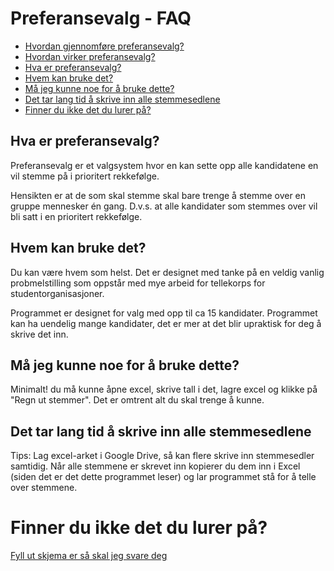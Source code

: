 # Preferansevalg - FAQ

* [Hvordan gjennomføre preferansevalg?](https://github.com/roverelk/Preferansevalg_VelferdstingetVest/blob/master/FAQ/Hvordan_virker_STV.md)
* [Hvordan virker preferansevalg?](https://github.com/roverelk/Preferansevalg_VelferdstingetVest/blob/master/FAQ/Hvordan_virker_STV.md)
* [Hva er preferansevalg?](https://github.com/roverelk/Preferansevalg_VelferdstingetVest/tree/master/FAQ#hva-er-preferansevalg)
* [Hvem kan bruke det?](https://github.com/roverelk/Preferansevalg_VelferdstingetVest/tree/master/FAQ#hva-er-preferansevalg)
* [Må jeg kunne noe for å bruke dette?](https://github.com/roverelk/Preferansevalg_VelferdstingetVest/tree/master/FAQ#må-jeg-kunne-noe-for-å-bruke-dette)
* [Det tar lang tid å skrive inn alle stemmesedlene](https://github.com/roverelk/Preferansevalg_VelferdstingetVest/tree/master/FAQ#det-tar-lang-tid-å-skrive-inn-alle-stemmesedlene)
* [Finner du ikke det du lurer på?](https://github.com/roverelk/Preferansevalg_VelferdstingetVest/tree/master/FAQ#finner-du-ikke-det-du-lurer-på)

## Hva er preferansevalg?
Preferansevalg er et valgsystem hvor en kan sette opp alle kandidatene en vil stemme på i prioritert rekkefølge.

Hensikten er at de som skal stemme skal bare trenge å stemme over en gruppe mennesker én gang. D.v.s. at alle kandidater som stemmes over vil bli satt i en prioritert rekkefølge.

## Hvem kan bruke det?
Du kan være hvem som helst. Det er designet med tanke på en veldig vanlig probmelstilling som oppstår med mye arbeid for tellekorps for studentorganisasjoner.

Programmet er designet for valg med opp til ca 15 kandidater. Programmet kan ha uendelig mange kandidater, det er mer at det blir upraktisk for deg å skrive det inn.

## Må jeg kunne noe for å bruke dette?
Minimalt! du må kunne åpne excel, skrive tall i det, lagre excel og klikke på "Regn ut stemmer". Det er omtrent alt du skal trenge å kunne.

## Det tar lang tid å skrive inn alle stemmesedlene
Tips: Lag excel-arket i Google Drive, så kan flere skrive inn stemmesedler samtidig. Når alle stemmene er skrevet inn kopierer du dem inn i Excel (siden det er det dette programmet leser) og lar programmet stå for å telle over stemmene.

# Finner du ikke det du lurer på?
[Fyll ut skjema er så skal jeg svare deg](https://goo.gl/forms/LmVzq776RwhD7VB12)